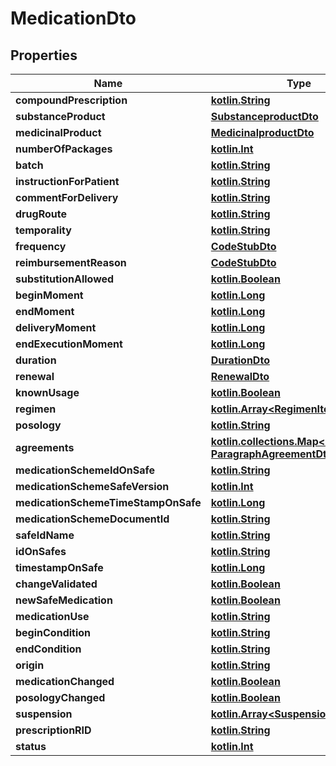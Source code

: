 # MedicationDto

## Properties
Name | Type | Description | Notes
------------ | ------------- | ------------- | -------------
**compoundPrescription** | [**kotlin.String**](.md) |  |  [optional]
**substanceProduct** | [**SubstanceproductDto**](SubstanceproductDto.md) |  |  [optional]
**medicinalProduct** | [**MedicinalproductDto**](MedicinalproductDto.md) |  |  [optional]
**numberOfPackages** | [**kotlin.Int**](.md) |  |  [optional]
**batch** | [**kotlin.String**](.md) |  |  [optional]
**instructionForPatient** | [**kotlin.String**](.md) |  |  [optional]
**commentForDelivery** | [**kotlin.String**](.md) |  |  [optional]
**drugRoute** | [**kotlin.String**](.md) |  |  [optional]
**temporality** | [**kotlin.String**](.md) |  |  [optional]
**frequency** | [**CodeStubDto**](CodeStubDto.md) |  |  [optional]
**reimbursementReason** | [**CodeStubDto**](CodeStubDto.md) |  |  [optional]
**substitutionAllowed** | [**kotlin.Boolean**](.md) |  |  [optional]
**beginMoment** | [**kotlin.Long**](.md) |  |  [optional]
**endMoment** | [**kotlin.Long**](.md) |  |  [optional]
**deliveryMoment** | [**kotlin.Long**](.md) |  |  [optional]
**endExecutionMoment** | [**kotlin.Long**](.md) |  |  [optional]
**duration** | [**DurationDto**](DurationDto.md) |  |  [optional]
**renewal** | [**RenewalDto**](RenewalDto.md) |  |  [optional]
**knownUsage** | [**kotlin.Boolean**](.md) |  |  [optional]
**regimen** | [**kotlin.Array&lt;RegimenItemDto&gt;**](RegimenItemDto.md) |  |  [optional]
**posology** | [**kotlin.String**](.md) |  |  [optional]
**agreements** | [**kotlin.collections.Map&lt;kotlin.String, ParagraphAgreementDto&gt;**](ParagraphAgreementDto.md) |  |  [optional]
**medicationSchemeIdOnSafe** | [**kotlin.String**](.md) |  |  [optional]
**medicationSchemeSafeVersion** | [**kotlin.Int**](.md) |  |  [optional]
**medicationSchemeTimeStampOnSafe** | [**kotlin.Long**](.md) |  |  [optional]
**medicationSchemeDocumentId** | [**kotlin.String**](.md) |  |  [optional]
**safeIdName** | [**kotlin.String**](.md) |  |  [optional]
**idOnSafes** | [**kotlin.String**](.md) |  |  [optional]
**timestampOnSafe** | [**kotlin.Long**](.md) |  |  [optional]
**changeValidated** | [**kotlin.Boolean**](.md) |  |  [optional]
**newSafeMedication** | [**kotlin.Boolean**](.md) |  |  [optional]
**medicationUse** | [**kotlin.String**](.md) |  |  [optional]
**beginCondition** | [**kotlin.String**](.md) |  |  [optional]
**endCondition** | [**kotlin.String**](.md) |  |  [optional]
**origin** | [**kotlin.String**](.md) |  |  [optional]
**medicationChanged** | [**kotlin.Boolean**](.md) |  |  [optional]
**posologyChanged** | [**kotlin.Boolean**](.md) |  |  [optional]
**suspension** | [**kotlin.Array&lt;SuspensionDto&gt;**](SuspensionDto.md) |  |  [optional]
**prescriptionRID** | [**kotlin.String**](.md) |  |  [optional]
**status** | [**kotlin.Int**](.md) |  |  [optional]
